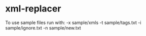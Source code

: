 # xml-replacer

To use sample files run with:
-x sample/xmls -t sample/tags.txt -i sample/ignore.txt -n sample/new.txt
